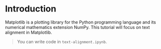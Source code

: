 # Introduction

Matplotlib is a plotting library for the Python programming language and its numerical mathematics extension NumPy. This tutorial will focus on text alignment in Matplotlib.

> You can write code in `text-alignment.ipynb`.
